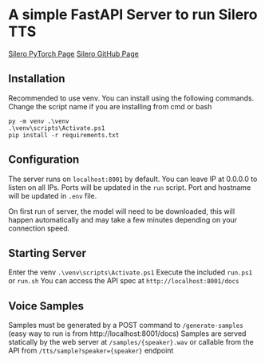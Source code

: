 # A simple FastAPI Server to run Silero TTS
[Silero PyTorch Page](https://pytorch.org/hub/snakers4_silero-models_tts/)
[Silero GitHub Page](https://github.com/snakers4/silero-models)

## Installation
Recommended to use venv. You can install using the following commands. Change the script name if you are installing from cmd or bash
```
py -m venv .\venv
.\venv\scripts\Activate.ps1
pip install -r requirements.txt
```

## Configuration
The server runs on `localhost:8001` by default. You can leave IP at 0.0.0.0 to listen on all IPs.
Ports will be updated in the `run` script. Port and hostname will be updated in `.env` file. 

On first run of server, the model will need to be downloaded, this will happen automatically and may take a few minutes depending on your connection speed.

## Starting Server
Enter the venv `.\venv\scripts\Activate.ps1`
Execute the included `run.ps1` or `run.sh`
You can access the API spec at `http://localhost:8001/docs`

## Voice Samples
Samples must be generated by a POST command to `/generate-samples`  (easy way to run is from http://localhost:8001/docs)
Samples are served statically by the web server at `/samples/{speaker}.wav` or callable from the API from `/tts/sample?speaker={speaker}` endpoint
